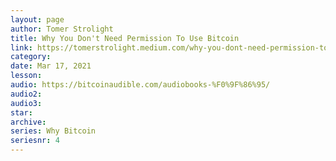 ```yaml
---
layout: page
author: Tomer Strolight
title: Why You Don't Need Permission To Use Bitcoin
link: https://tomerstrolight.medium.com/why-you-dont-need-permission-to-use-bitcoin-efdc086eec51
category: 
date: Mar 17, 2021
lesson: 
audio: https://bitcoinaudible.com/audiobooks-%F0%9F%86%95/
audio2: 
audio3: 
star: 
archive: 
series: Why Bitcoin
seriesnr: 4
---
```


